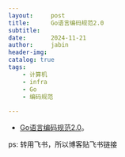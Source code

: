 ```yaml
---
layout:     post
title:      Go语言编码规范2.0
subtitle:   
date:       2024-11-21
author:     jabin
header-img: 
catalog: true
tags:
    - 计算机
    - infra
    - Go
    - 编码规范
    
---
```


- [Go语言编码规范2.0](https://renovwjw13.feishu.cn/docx/HYm8dKEDtoLwjYx772HcBL6OnlJ)。 

ps: 转用飞书，所以博客贴飞书链接

